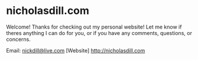 nicholasdill.com
==================
Welcome! Thanks for checking out my personal website!
Let me know if theres anything I can do for you, or if you have any comments, questions, or concerns.

Email: nickdill@live.com
[Website] http://nicholasdill.com
